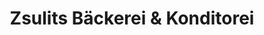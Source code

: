 ---
title: "Zsulits Bäckerei & Konditorei"
url: /traiskirchen/zsulits-baeckerei-und-konditorei/
shop: Bäckerei
---